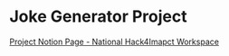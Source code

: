 # Joke Generator Project
[Project Notion Page - National Hack4Imapct Workspace](https://www.notion.so/Joke-Generator-Project-496794458334498792f962540c79fd57)